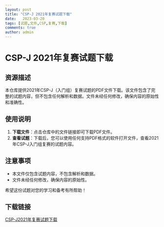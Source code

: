 ```yaml
---
layout: post
title: "CSP-J 2021年复赛试题下载"
date:   2023-03-20
tags: [试题,文件,CSP,复赛,下载]
comments: true
author: admin
---
```

# CSP-J 2021年复赛试题下载

## 资源描述

本仓库提供2021年CSP-J（入门组）复赛试题的PDF文件下载。该文件包含了完整的试题内容，但不包含任何解析和数据。文件未经任何修改，确保内容的原始性和准确性。

## 使用说明

1. **下载文件**：点击仓库中的文件链接即可下载PDF文件。
2. **查看试题**：下载后，您可以使用任何支持PDF格式的软件打开文件，查看2021年CSP-J入门组复赛的试题内容。

## 注意事项

- 本文件仅包含试题内容，不包含解析和数据。
- 文件未经任何修改，确保内容的原始性。

希望这份试题对您的学习和备考有所帮助！

## 下载链接

[CSP-J2021年复赛试题下载](https://pan.quark.cn/s/010e10597a77)